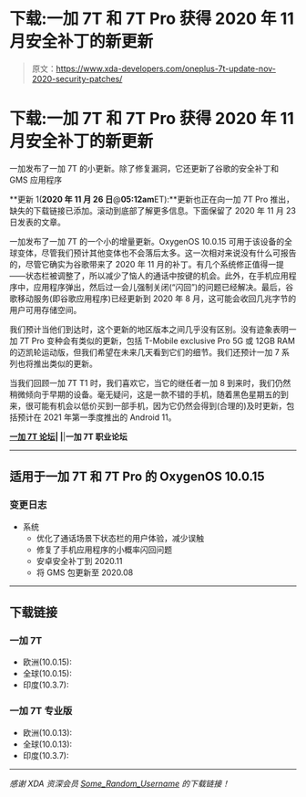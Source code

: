 # 下载:一加 7T 和 7T Pro 获得 2020 年 11 月安全补丁的新更新

> 原文：<https://www.xda-developers.com/oneplus-7t-update-nov-2020-security-patches/>

# 下载:一加 7T 和 7T Pro 获得 2020 年 11 月安全补丁的新更新

一加发布了一加 7T 的小更新。除了修复漏洞，它还更新了谷歌的安全补丁和 GMS 应用程序

**更新 1(****2020 年 11 月 26 日****@****05:12am****ET):**更新也正在向一加 7T Pro 推出，缺失的下载链接已添加。滚动到底部了解更多信息。下面保留了 2020 年 11 月 23 日发表的文章。

一加发布了一加 7T 的一个小的增量更新。OxygenOS 10.0.15 可用于该设备的全球变体，尽管我们预计其他变体也不会落后太多。这一次相对来说没有什么可报告的，尽管它确实为谷歌带来了 2020 年 11 月的补丁。有几个系统修正值得一提——状态栏被调整了，所以减少了恼人的通话中按键的机会。此外，在手机应用程序中，应用程序弹出，然后过一会儿强制关闭(“闪回”)的问题已经解决。最后，谷歌移动服务(即谷歌应用程序)已经更新到 2020 年 8 月，这可能会收回几兆字节的用户可用存储空间。

我们预计当他们到达时，这个更新的地区版本之间几乎没有区别。没有迹象表明一加 7T Pro 变种会有类似的更新，包括 T-Mobile exclusive Pro 5G 或 12GB RAM 的迈凯轮运动版，但我们希望在未来几天看到它们的细节。我们还预计一加 7 系列也将推出类似的更新。

当我们回顾一加 7T T1 时，我们喜欢它，当它的继任者一加 8 到来时，我们仍然稍微倾向于早期的设备。毫无疑问，这是一款不错的手机，随着黑色星期五的到来，很可能有机会以低价买到一部手机，因为它仍然会得到(合理的)及时更新，包括预计在 2021 年第一季度推出的 Android 11。

**[一加 7T 论坛](https://forum.xda-developers.com/oneplus-7t)| |**|**一加 7T 职业论坛**

* * *

## 适用于一加 7T 和 7T Pro 的 OxygenOS 10.0.15

### 变更日志

*   系统
    *   优化了通话场景下状态栏的用户体验，减少误触
    *   修复了手机应用程序的小概率闪回问题
    *   安卓安全补丁到 2020.11
    *   将 GMS 包更新至 2020.08

* * *

## 下载链接

### 一加 7T

*   欧洲(10.0.15):
*   全球(10.0.15):
*   印度(10.3.7):

### 一加 7T 专业版

*   欧洲(10.0.13):
*   全球(10.0.13):
*   印度(10.3.7):

* * *

*感谢 XDA 资深会员 [Some_Random_Username](https://forum.xda-developers.com/member.php?u=8234677) 的下载链接！*